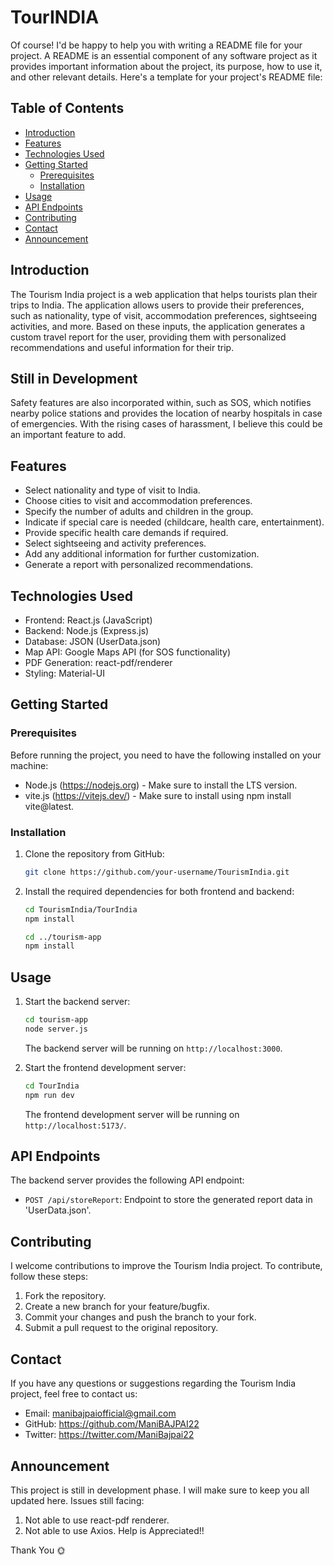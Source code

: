 # TourINDIA

Of course! I'd be happy to help you with writing a README file for your project. A README is an essential component of any software project as it provides important information about the project, its purpose, how to use it, and other relevant details. Here's a template for your project's README file:

## Table of Contents

- [Introduction](#introduction)
- [Features](#features)
- [Technologies Used](#technologies-used)
- [Getting Started](#getting-started)
  - [Prerequisites](#prerequisites)
  - [Installation](#installation)
- [Usage](#usage)
- [API Endpoints](#api-endpoints)
- [Contributing](#contributing)
- [Contact](#contact)
- [Announcement](#announcement)

## Introduction

The Tourism India project is a web application that helps tourists plan their trips to India. The application allows users to provide their preferences, such as nationality, type of visit, accommodation preferences, sightseeing activities, and more. Based on these inputs, the application generates a custom travel report for the user, providing them with personalized recommendations and useful information for their trip.

## Still in Development

Safety features are also incorporated within, such as SOS, which notifies nearby police stations and provides the location of nearby hospitals in case of emergencies. With the rising cases of harassment, I believe this could be an important feature to add.

## Features

- Select nationality and type of visit to India.
- Choose cities to visit and accommodation preferences.
- Specify the number of adults and children in the group.
- Indicate if special care is needed (childcare, health care, entertainment).
- Provide specific health care demands if required.
- Select sightseeing and activity preferences.
- Add any additional information for further customization.
- Generate a report with personalized recommendations.

## Technologies Used

- Frontend: React.js (JavaScript)
- Backend: Node.js (Express.js)
- Database: JSON (UserData.json)
- Map API: Google Maps API (for SOS functionality)
- PDF Generation: react-pdf/renderer
- Styling: Material-UI

## Getting Started

### Prerequisites

Before running the project, you need to have the following installed on your machine:

- Node.js (https://nodejs.org) - Make sure to install the LTS version.
- vite.js (https://vitejs.dev/) - Make sure to install using npm install vite@latest.

### Installation

1. Clone the repository from GitHub:

   ```bash
   git clone https://github.com/your-username/TourismIndia.git
   ```

2. Install the required dependencies for both frontend and backend:

   ```bash
   cd TourismIndia/TourIndia
   npm install

   cd ../tourism-app
   npm install
   ```

## Usage

1. Start the backend server:

   ```bash
   cd tourism-app
   node server.js
   ```

   The backend server will be running on `http://localhost:3000`.

2. Start the frontend development server:

   ```bash
   cd TourIndia
   npm run dev
   ```

   The frontend development server will be running on `http://localhost:5173/`.


## API Endpoints

The backend server provides the following API endpoint:

- `POST /api/storeReport`: Endpoint to store the generated report data in 'UserData.json'.

## Contributing

I welcome contributions to improve the Tourism India project. To contribute, follow these steps:

1. Fork the repository.
2. Create a new branch for your feature/bugfix.
3. Commit your changes and push the branch to your fork.
4. Submit a pull request to the original repository.

## Contact

If you have any questions or suggestions regarding the Tourism India project, feel free to contact us:

- Email: manibajpaiofficial@gmail.com
- GitHub: https://github.com/ManiBAJPAI22
- Twitter: https://twitter.com/ManiBajpai22

## Announcement 
This project is still in development phase. 
I will make sure to keep you all updated here.
Issues still facing: 
1. Not able to use react-pdf renderer.
2. Not able to use Axios.
Help is Appreciated!!

Thank You 🌞
